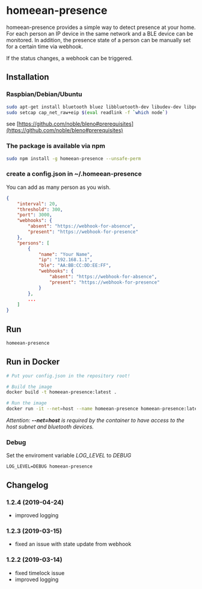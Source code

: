 # homeean-presence

homeean-presence provides a simple way to detect presence at your home. For each person an IP device in the same network and a BLE device can be monitored. In addition, the presence state of a person can be manually set for a certain time via webhook.

If the status changes, a webhook can be triggered.

## Installation

### Raspbian/Debian/Ubuntu

```sh
sudo apt-get install bluetooth bluez libbluetooth-dev libudev-dev libpcap-dev
sudo setcap cap_net_raw+eip $(eval readlink -f `which node`)
```
see [https://github.com/noble/bleno#prerequisites](https://github.com/noble/bleno#prerequisites)

### The package is available via npm
```sh
sudo npm install -g homeean-presence --unsafe-perm
```

### create a config.json in ~/.homeean-presence
You can add as many person as you wish.
```json
{
    "interval": 20,
    "threshold": 300,
    "port": 3000,
    "webhooks": {
        "absent": "https://webhook-for-absence",
        "present": "https://webhook-for-presence"
    },
    "persons": [
        {
            "name": "Your Name",
            "ip": "192.168.1.1",
            "ble": "AA:BB:CC:DD:EE:FF",
	        "webhooks": {
	            "absent": "https://webhook-for-absence",
	            "present": "https://webhook-for-presence"
            }
        },
        ...
    ]
}

```

## Run
```sh
homeean-presence
```

## Run in Docker
```sh
# Put your config.json in the repository root!

# Build the image
docker build -t homeean-presence:latest .

# Run the image
docker run -it --net=host --name homeean-presence homeean-presence:latest
```
*Attention: **--net=host** is required by the container to have access to the host subnet and bluetooth devices.*


### Debug
Set the enviroment variable *LOG_LEVEL* to *DEBUG*
```
LOG_LEVEL=DEBUG homeean-presence
```

## Changelog

### 1.2.4 (2019-04-24)
* improved logging

### 1.2.3 (2019-03-15)
* fixed an issue with state update from webhook

### 1.2.2 (2019-03-14)
* fixed timelock issue
* improved logging

